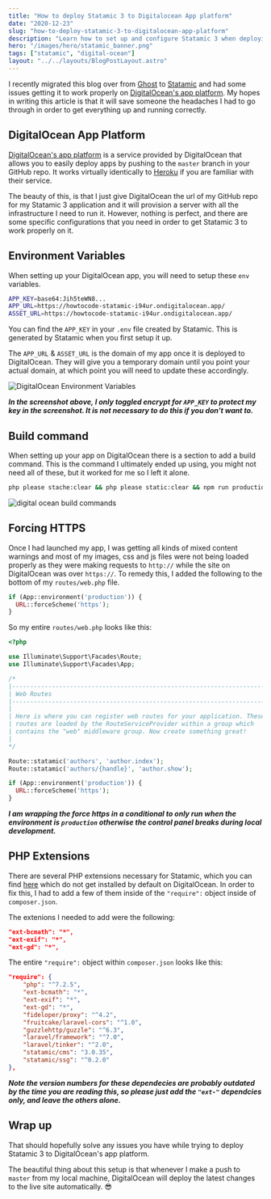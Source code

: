 ```yaml
---
title: "How to deploy Statamic 3 to Digitalocean App platform"
date: "2020-12-23"
slug: "how-to-deploy-statamic-3-to-digitalocean-app-platform"
description: "Learn how to set up and configure Statamic 3 when deploying to DigitalOcean App Platform"
hero: "/images/hero/statamic_banner.png"
tags: ["statamic", "digital-ocean"]
layout: "../../layouts/BlogPostLayout.astro"
---
```


I recently migrated this blog over from [Ghost](https://ghost.org) to [Statamic](https://statamic.com/) and had some issues getting it to work properly on [DigitalOcean's app platform](https://www.digitalocean.com/products/app-platform/). My hopes in writing this article is that it will save someone the headaches I had to go through in order to get everything up and running correctly.

## DigitalOcean App Platform

[DigitalOcean's app platform](https://www.digitalocean.com/products/app-platform/) is a service provided by DigitalOcean that allows you to easily deploy apps by pushing to the `master` branch in your GitHub repo. It works virtually identically to [Heroku](https://www.heroku.com/) if you are familiar with their service.

The beauty of this, is that I just give DigitalOcean the url of my GitHub repo for my Statamic 3 application and it will provision a server with all the infrastructure I need to run it. However, nothing is perfect, and there are some specific configurations that you need in order to get Statamic 3 to work properly on it.

## Environment Variables

When setting up your DigitalOcean app, you will need to setup these `env` variables.

```bash
APP_KEY=base64:Jih5teWN8...
APP_URL=https://howtocode-statamic-i94ur.ondigitalocean.app/
ASSET_URL=https://howtocode-statamic-i94ur.ondigitalocean.app/
```

You can find the `APP_KEY` in your `.env` file created by Statamic. This is generated by Statamic when you first setup it up.

The `APP_URL` & `ASSET_URL` is the domain of my app once it is deployed to DigitalOcean. They will give you a temporary domain until you point your actual domain, at which point you will need to update these accordingly.

![DigitalOcean Environment Variables](/images/digital-ocean-statamic/digital_ocean_environment_variables.png)

_**In the screenshot above, I only toggled encrypt for `APP_KEY` to protect my key in the screenshot. It is not necessary to do this if you don't want to.**_

## Build command

When setting up your app on DigitalOcean there is a section to add a build command. This is the command I ultimately ended up using, you might not need all of these, but it worked for me so I left it alone.

```bash
php please stache:clear && php please static:clear && npm run production && php artisan config:cache
```

![digital ocean build commands](/images/digital-ocean-statamic/digital_ocean_build_commands.png)

## Forcing HTTPS

Once I had launched my app, I was getting all kinds of mixed content warnings and most of my images, css and js files were not being loaded properly as they were making requests to `http://` while the site on DigitalOcean was over `https://`. To remedy this, I added the following to the bottom of my `routes/web.php` file.

```php
if (App::environment('production')) {
  URL::forceScheme('https');
}
```

So my entire `routes/web.php` looks like this:

```php
<?php

use Illuminate\Support\Facades\Route;
use Illuminate\Support\Facades\App;

/*
|--------------------------------------------------------------------------
| Web Routes
|--------------------------------------------------------------------------
|
| Here is where you can register web routes for your application. These
| routes are loaded by the RouteServiceProvider within a group which
| contains the "web" middleware group. Now create something great!
|
*/

Route::statamic('authors', 'author.index');
Route::statamic('authors/{handle}', 'author.show');

if (App::environment('production')) {
  URL::forceScheme('https');
}
```

_**I am wrapping the force https in a conditional to only run when the environment is `production` otherwise the control panel breaks during local development.**_

## PHP Extensions

There are several PHP extensions necessary for Statamic, which you can find [here](https://statamic.dev/requirements) which do not get installed by default on DigitalOcean. In order to fix this, I had to add a few of them inside of the `"require":` object inside of `composer.json`.

The extenions I needed to add were the following:

```json
"ext-bcmath": "*",
"ext-exif": "*",
"ext-gd": "*",
```

The entire `"require":` object within `composer.json` looks like this:

```json
"require": {
    "php": "^7.2.5",
    "ext-bcmath": "*",
    "ext-exif": "*",
    "ext-gd": "*",
    "fideloper/proxy": "^4.2",
    "fruitcake/laravel-cors": "^1.0",
    "guzzlehttp/guzzle": "^6.3",
    "laravel/framework": "^7.0",
    "laravel/tinker": "^2.0",
    "statamic/cms": "3.0.35",
    "statamic/ssg": "^0.2.0"
},
```

_**Note the version numbers for these dependecies are probably outdated by the time you are reading this, so please just add the `"ext-"` dependcies only, and leave the others alone.**_

## Wrap up

That should hopefully solve any issues you have while trying to deploy Statamic 3 to DigitalOcean's app platform.

The beautiful thing about this setup is that whenever I make a push to `master` from my local machine, DigitalOcean will deploy the latest changes to the live site automatically. 😎
